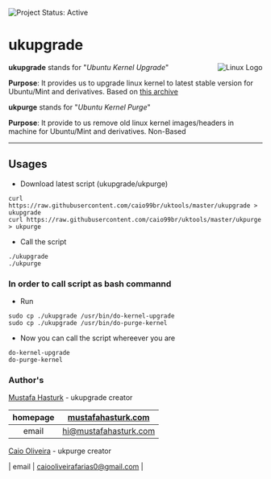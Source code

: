 ![Project Status: Active][Project Status Image]

ukupgrade
=========

<img align="right" src="https://www.kernel.org/theme/images/logos/tux.png" alt="Linux Logo" title="Tux">

**ukupgrade** stands for "*Ubuntu Kernel Upgrade*"   

**Purpose**: It provides us to upgrade linux kernel to latest stable version for Ubuntu/Mint and derivatives. Based on [this archive](http://kernel.ubuntu.com/~kernel-ppa/mainline/)

**ukpurge** stands for "*Ubuntu Kernel Purge*"

**Purpose**: It provide to us remove old linux kernel images/headers in machine for Ubuntu/Mint and derivatives. Non-Based

-----------------------------------------


## Usages

* Download latest script (ukupgrade/ukpurge)
```
curl https://raw.githubusercontent.com/caio99br/uktools/master/ukupgrade > ukupgrade
curl https://raw.githubusercontent.com/caio99br/uktools/master/ukpurge > ukpurge
```

* Call the script
```
./ukupgrade
./ukpurge
```

### In order to call script as bash commannd

* Run 
```
sudo cp ./ukupgrade /usr/bin/do-kernel-upgrade
sudo cp ./ukupgrade /usr/bin/do-purge-kernel
```
* Now you can call the script whereever you are
```
do-kernel-upgrade
do-purge-kernel
```

### Author's
[Mustafa Hasturk](https://www.linkedin.com/in/muhasturk) - ukupgrade creator

|   homepage	|   [mustafahasturk.com](http://mustafahasturk.com "Official Web Site")   	|
|:-:	|:-:	|
|   email	|   hi@mustafahasturk.com	|

[Caio Oliveira](https://plus.google.com/+CaioOBR) - ukpurge creator

|   email	|   caiooliveirafarias0@gmail.com	|

[Project Status Image]: https://img.shields.io/badge/project-active-green.svg "Project Status: Active"

